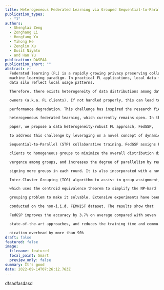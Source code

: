 ```yaml
---
title: Heterogeneous Federated Learning via Grouped Sequential-to-Parallel Training
publication_types:
  - "1"
authors:
  - Shenglai Zeng
  - Zonghang Li
  - Hongfang Yu
  - Yihong He
  - Zenglin Xu
  - Dusit Niyato
  - and Han Yu
publication: DASFAA
publication_short: ""
abstract: >-
  Federated learning (FL) is a rapidly growing privacy preserving collaborative
  machine learning paradigm. In practical FL applications, local data from each
  data silo reflect local usage patterns.

  Therefore, there exists heterogeneity of data distributions among data

  owners (a.k.a. FL clients). If not handled properly, this can lead to model

  performance degradation. This challenge has inspired the research field of

  heterogeneous federated learning, which currently remains open. In this

  paper, we propose a data heterogeneity-robust FL approach, FedGSP,

  to address this challenge by leveraging on a novel concept of dynamic

  Sequential-to-Parallel (STP) collaborative training. FedGSP assigns FL

  clients to homogeneous groups to minimize the overall distribution di-

  vergence among groups, and increases the degree of parallelism by reas-

  signing more groups in each round. It is also incorporated with a novel

  Inter-Cluster Grouping (ICG) algorithm to assist in group assignment,

  which uses the centroid equivalence theorem to simplify the NP-hard

  grouping problem to make it solvable. Extensive experiments have been

  conducted on the non-i.i.d. FEMNIST dataset. The results show that

  FedGSP improves the accuracy by 3.7% on average compared with seven

  state-of-the-art approaches, and reduces the training time and commu-

  nication overhead by more than 90%
draft: false
featured: false
image:
  filename: featured
  focal_point: Smart
  preview_only: false
summary: It's good
date: 2022-09-14T07:26:12.763Z
---
```

dfsadfasdasd